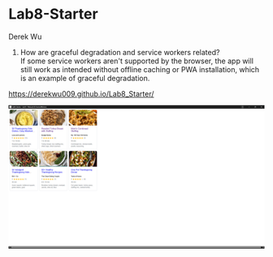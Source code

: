# Lab8-Starter

Derek Wu

1. How are graceful degradation and service workers related? \
   If some service workers aren't supported by the browser, the app will still work
   as intended without offline caching or PWA installation, which is an example
   of graceful degradation.
   
https://derekwu009.github.io/Lab8_Starter/

![image](pwa.png)
